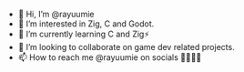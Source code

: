 - 👋 Hi, I’m @rayuumie
- 👀 I’m interested in Zig, C and Godot.
- 🌱 I’m currently learning C and Zig⚡
- 💞️ I’m looking to collaborate on game dev related projects.
- 📫 How to reach me @rayuumie on socials 🧙‍♂️👍🏻

<!---
rayuumie/rayuumie is a ✨ special ✨ repository because its `README.md` (this file) appears on your GitHub profile.
You can click the Preview link to take a look at your changes.
--->
